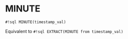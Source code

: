 # MINUTE


`#!sql MINUTE(timestamp_val)`

Equivalent to `#!sql EXTRACT(MINUTE from timestamp_val)`

